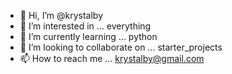 - 👋 Hi, I’m @krystalby
- 👀 I’m interested in ... everything
- 🌱 I’m currently learning ... python
- 💞️ I’m looking to collaborate on ... starter_projects
- 📫 How to reach me ... krystalby@gmail.com

<!---
krystalby/krystalby is a ✨ special ✨ repository because its `README.md` (this file) appears on your GitHub profile.
You can click the Preview link to take a look at your changes.
--->
